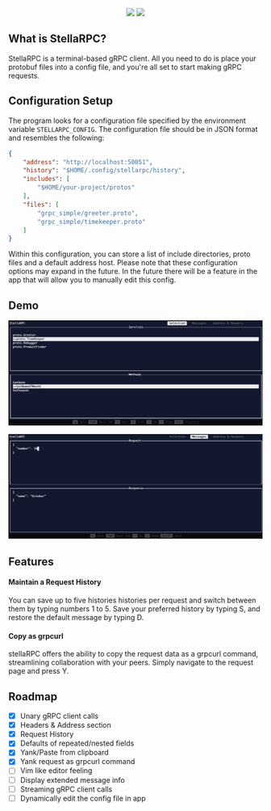 <p align="center">
    <img src="https://github.com/preiter93/stellarpc/blob/main/img/logo-light.png?raw=true#gh-light-mode-only" width="600"/>
    <img src="https://github.com/preiter93/stellarpc/blob/main/img/logo-dark.png?raw=true#gh-dark-mode-only" width="600"/>
</p>

## What is StellaRPC?

StellaRPC is a terminal-based gRPC client. All you need to do is place your protobuf files into a config file, and you're all set to start making gRPC requests.


## Configuration Setup

The program looks for a configuration file specified by the environment variable `STELLARPC_CONFIG`. The configuration file should be in JSON format and resembles the following:
```json
{
    "address": "http://localhost:50051",
    "history": "$HOME/.config/stellarpc/history",
    "includes": [
        "$HOME/your-project/protos"
    ],
    "files": [
        "grpc_simple/greeter.proto",
        "grpc_simple/timekeeper.proto"
    ]
}
```
Within this configuration, you can store a list of include directories, proto files and a default address host. Please note that these configuration options may expand in the future. In the future there will be a feature in the app that will allow you to manually edit this config.

## Demo

![](img/screen-1.png)

![](img/screen-2.png)

## Features

#### Maintain a Request History
You can save up to five histories histories per request and switch between them by typing numbers 1 to 5. Save your preferred history by typing S, and restore the default message by typing D.

#### Copy as grpcurl
stellaRPC offers the ability to copy the request data as a grpcurl command, streamlining collaboration with your peers. Simply navigate to the request page and press Y.

## Roadmap

- [x] Unary gRPC client calls
- [x] Headers & Address section
- [x] Request History
- [x] Defaults of repeated/nested fields
- [x] Yank/Paste from clipboard
- [x] Yank request as grpcurl command
- [ ] Vim like editor feeling
- [ ] Display extended message info
- [ ] Streaming gRPC client calls
- [ ] Dynamically edit the config file in app
